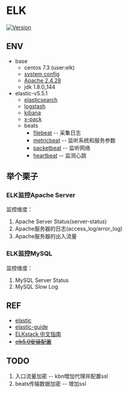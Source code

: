 # ELK

[![Version](https://img.shields.io/badge/ELK-5.5.1-green.svg)](./README.md)

## ENV

- base
  - centos 7.3 (user:elk)
  - [system config](env-os.md)
  - [Apache 2.4.28](env-apache2.md)
  - jdk 1.8.0_144
- elastic-v5.5.1
  - [elasticsearch](elk-es.md)
  - [logstash](elk-logstash.md)
  - [kibana](elk-kbn.md)
  - [x-pack](elk-xpack.md)
  - beats
    - [filebeat](elk-beat-filebeat.md) -- 采集日志
    - [metricbeat](elk-beat-metricbeat.md) -- 监听系统和服务参数
    - [packetbeat](elk-beat-packetbeat.md) -- 监听网络
    - [heartbeat](elk-beat-heartbeat.md) -- 监测心跳

## 举个栗子

### ELK监控Apache Server

监控维度：

1. Apache Server Status(server-status)
1. Apache服务器的日志(access_log/error_log)
1. Apache服务器的出入流量


### ELK监控MySQL

监控维度：

1. MySQL Server Status
1. MySQL Slow Log

## REF

- [elastic](https://www.elastic.co/)
- [elastic-guide](https://www.elastic.co/guide/index.html)
- [ELKstack 中文指南](https://www.gitbook.com/book/chenryn/elk-stack-guide-cn/details)
- [~~elk5.0安装配置~~](http://blog.csdn.net/qq942477618/article/details/53518372)

## TODO

1. 入口流量加密 -- kbn增加代理并配置ssl
1. beats传输数据加密 -- 增加ssl
